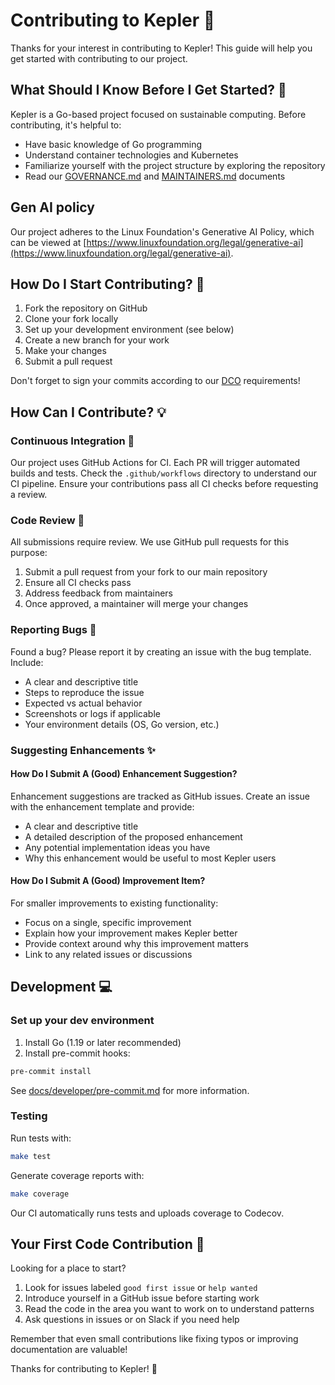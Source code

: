 # Contributing to Kepler 🌱

Thanks for your interest in contributing to Kepler! This guide will help you get started with contributing to our project.

## What Should I Know Before I Get Started? 🤔

Kepler is a Go-based project focused on sustainable computing. Before contributing, it's helpful to:

- Have basic knowledge of Go programming
- Understand container technologies and Kubernetes
- Familiarize yourself with the project structure by exploring the repository
- Read our [GOVERNANCE.md](GOVERNANCE.md) and [MAINTAINERS.md](MAINTAINERS.md) documents

## Gen AI policy

Our project adheres to the Linux Foundation's Generative AI Policy, which can be viewed at [https://www.linuxfoundation.org/legal/generative-ai](https://www.linuxfoundation.org/legal/generative-ai).

## How Do I Start Contributing? 🚀

1. Fork the repository on GitHub
2. Clone your fork locally
3. Set up your development environment (see below)
4. Create a new branch for your work
5. Make your changes
6. Submit a pull request

Don't forget to sign your commits according to our [DCO](DCO) requirements!

## How Can I Contribute? 💡

### Continuous Integration 🔄

Our project uses GitHub Actions for CI. Each PR will trigger automated builds and tests. Check the `.github/workflows` directory to understand our CI pipeline. Ensure your contributions pass all CI checks before requesting a review.

### Code Review 👀

All submissions require review. We use GitHub pull requests for this purpose:

1. Submit a pull request from your fork to our main repository
2. Ensure all CI checks pass
3. Address feedback from maintainers
4. Once approved, a maintainer will merge your changes

### Reporting Bugs 🐛

Found a bug? Please report it by creating an issue with the bug template. Include:

- A clear and descriptive title
- Steps to reproduce the issue
- Expected vs actual behavior
- Screenshots or logs if applicable
- Your environment details (OS, Go version, etc.)

### Suggesting Enhancements ✨

#### How Do I Submit A (Good) Enhancement Suggestion?

Enhancement suggestions are tracked as GitHub issues. Create an issue with the enhancement template and provide:

- A clear and descriptive title
- A detailed description of the proposed enhancement
- Any potential implementation ideas you have
- Why this enhancement would be useful to most Kepler users

#### How Do I Submit A (Good) Improvement Item?

For smaller improvements to existing functionality:

- Focus on a single, specific improvement
- Explain how your improvement makes Kepler better
- Provide context around why this improvement matters
- Link to any related issues or discussions

## Development 💻

### Set up your dev environment

1. Install Go (1.19 or later recommended)
2. Install pre-commit hooks:

```bash
pre-commit install
```

See [docs/developer/pre-commit.md](docs/developer/pre-commit.md) for more information.

### Testing

Run tests with:

```bash
make test
```

Generate coverage reports with:

```bash
make coverage
```

Our CI automatically runs tests and uploads coverage to Codecov.

## Your First Code Contribution 🎉

Looking for a place to start?

1. Look for issues labeled `good first issue` or `help wanted`
2. Introduce yourself in a GitHub issue before starting work
3. Read the code in the area you want to work on to understand patterns
4. Ask questions in issues or on Slack if you need help

Remember that even small contributions like fixing typos or improving documentation are valuable!

Thanks for contributing to Kepler! 💚
